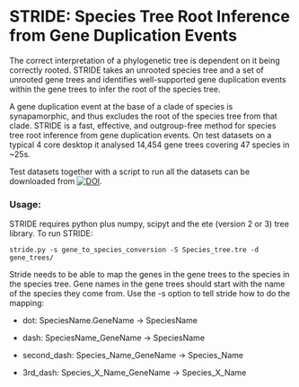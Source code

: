 # STRIDE: Species Tree Root Inference from Gene Duplication Events


The correct interpretation of a phylogenetic tree is dependent on it being correctly rooted. STRIDE takes an unrooted species tree and a set of unrooted gene trees and identifies well-supported gene duplication events within the gene trees to infer the root of the species tree. 

A gene duplication event at the base of a clade of species is synapamorphic, and thus excludes the root of the species tree from that clade. STRIDE is a fast, effective, and outgroup-free method for species tree root inference from gene duplication events. On test datasets on a typical 4 core desktop it analysed 14,454 gene trees covering 47 species in ~25s.

Test datasets together with a script to run all the datasets can be downloaded from [![DOI](https://zenodo.org/badge/DOI/10.5281/zenodo.581360.svg)](https://doi.org/10.5281/zenodo.581360). 

### Usage:
STRIDE requires python plus numpy, scipyt and the ete (version 2 or 3) tree library. To run STRIDE:

`stride.py -s gene_to_species_conversion -S Species_tree.tre -d gene_trees/`

Stride needs to be able to map the genes in the gene trees to the species in the species tree. Gene names in the gene trees should start with the name of the species they come from. Use the -s option to tell stride how to do the mapping:

- dot: SpeciesName.GeneName -> SpeciesName

- dash: SpeciesName_GeneName -> SpeciesName

- second_dash: Species_Name_GeneName -> Species_Name

- 3rd_dash: Species_X_Name_GeneName -> Species_X_Name
